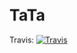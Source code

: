 # TaTa
Travis:   [![Travis](https://travis-ci.org/E-Playboys/TaTa.svg?branch=master)](https://travis-ci.org/E-Playboys/TaTa)

